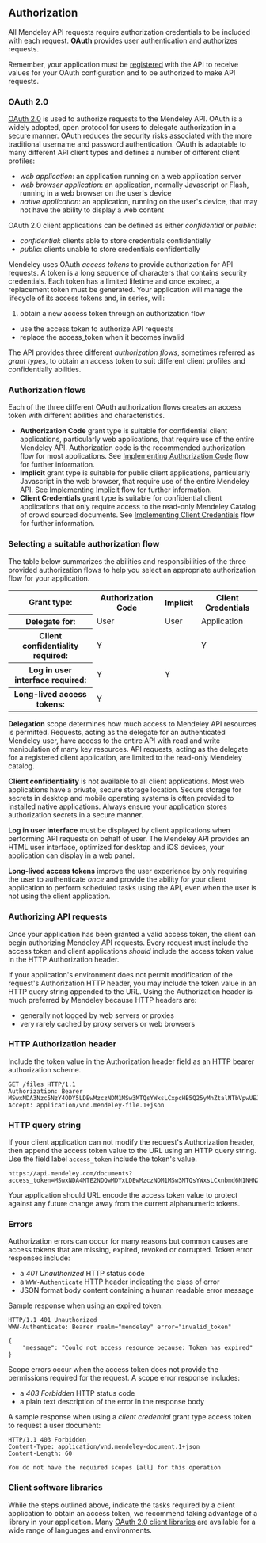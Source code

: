 ## Authorization

All Mendeley API requests require authorization credentials to be included with each request. **OAuth** provides user authentication and authorizes requests.

Remember, your application must be [registered](application_registration.html) with the API to receive values for your OAuth configuration and to be authorized to make API requests.


### OAuth 2.0

[OAuth 2.0](http://oauth.net) is used to authorize requests to the Mendeley API. OAuth is a widely adopted, open protocol for users to delegate authorization in a secure manner. OAuth reduces the security risks associated with the more traditional username and password authentication. OAuth is adaptable to many different API client types and defines a number of different client profiles: 

* *web application*: an application running on a web application server
* *web browser application*: an application, normally Javascript or Flash, running in a web browser on the user's device
* *native application*: an application, running on the user's device, that may not have the ability to display a web content 

OAuth 2.0 client applications can be defined as either *confidential* or *public*:

* *confidential*: clients able to store credentials confidentially
* *public*: clients unable to store credentials confidentially

Mendeley uses OAuth *access tokens* to provide authorization for API requests. A token is a long sequence of characters that contains security credentials. Each token has a limited lifetime and once expired, a replacement token must be generated. Your application will manage the lifecycle of its access tokens and, in series, will:

1. obtain a new access token through an authorization flow
* use the access token to authorize API requests
* replace the access\_token when it becomes invalid

The API provides three different *authorization flows*, sometimes referred as *grant types*, to obtain an access token to suit different client profiles and confidentially abilities.

### Authorization flows

Each of the three different OAuth authorization flows creates an access token with different abilities and characteristics.

 * **Authorization Code** grant type is suitable for confidential client applications, particularly web applications, that require use of the entire Mendeley API. Authorization code is the recommended authorization flow for most applications. See [Implementing Authorization Code](authorization_auth_code.html) flow for further information.
 * **Implicit** grant type is suitable for public client applications, particularly Javascript in the web browser, that require use of the entire Mendeley API. See [Implementing Implicit](authorization_implicit.html) flow for further information.
 * **Client Credentials** grant type is suitable for confidential client applications that only require access to the read-only Mendeley Catalog of crowd sourced documents.  See [Implementing Client Credentials](authorization_client_credentials.html) flow for further information.

### Selecting a suitable authorization flow

The table below summarizes the abilities and responsibilities of the three provided authorization flows to help you select an appropriate authorization flow for your application.

<table>
<tr><th>Grant type:</th><th>Authorization Code</th><th>Implicit</th><th>Client Credentials</th></th>
<tr><th>Delegate for:</th><td>User</td><td>User</td><td>Application</td></tr>
<tr><th>Client confidentiality required:</th><td>Y</td><td></td><td>Y</td></tr>
<tr><th>Log in user interface required:</th><td>Y</td><td>Y</td><td></td></tr>
<tr><th>Long-lived access tokens:</th><td>Y</td><td></td><td></td></tr>
</table>

**Delegation** scope determines how much access to Mendeley API resources is permitted. Requests, acting as the delegate for an authenticated Mendeley user, have access to the entire API with read and write manipulation of many key resources. API requests, acting as the delegate for a registered client application, are limited to the read-only Mendeley catalog.

**Client confidentiality** is not available to all client applications. Most web applications have a private, secure storage location. Secure storage for secrets in  desktop and mobile operating systems is often provided to installed native applications. Always ensure your application stores authorization secrets in a secure manner.

**Log in user interface** must be displayed by client applications when performing API requests on behalf of user. The Mendeley API provides an HTML user interface, optimized for desktop and iOS devices, your application can display in a web panel. 

**Long-lived access tokens** improve the user experience by only requiring the user to authenticate *once* and provide the ability for your client application to perform scheduled tasks using the API, even when the user is not using the client application.


### Authorizing API requests

Once your application has been granted a valid access token, the client can begin authorizing Mendeley API requests. Every request must include the access token and client applications *should* include the access token value in the HTTP Authorization header. 

If your application's environment does not permit modification of the request's Authorization HTTP header, you may include the token value in an HTTP query string appended to the URL. Using the Authorization header is much preferred by Mendeley because HTTP headers are:

* generally not logged by web servers or proxies
* very rarely cached by proxy servers or web browsers


### HTTP Authorization header

Include the token value in the Authorization header field as an HTTP bearer authorization scheme.

    GET /files HTTP/1.1
    Authorization: Bearer MSwxNDA3Nzc5NzY4ODY5LDEwMzczNDM1MSw3MTQsYWxsLCxpcHB5Q25yMnZtalNTbVpwUEJCVjd1N1VpeWc
    Accept: application/vnd.mendeley-file.1+json


### HTTP query string 

If your client application can not modify the request's Authorization header, then append the access token value to the URL using an HTTP query string. Use the field label `access_token` include the token's value.

    https://api.mendeley.com/documents?access_token=MSwxNDA4MTE2NDQwMDYxLDEwMzczNDM1MSw3MTQsYWxsLCxnbmd6N1NHN2ZMb0lRaWpJX3NMYWJwbE84bkE

Your application should URL encode the access token value to protect against any future change away from the current alphanumeric tokens.

### Errors

Authorization errors can occur for many reasons but common causes are access tokens that are missing, expired, revoked or corrupted. Token error responses include:

* a *401 Unauthorized* HTTP status code 
* a `WWW-Authenticate` HTTP header indicating the class of error
* JSON format body content containing a human readable error message

Sample response when using an expired token:

    HTTP/1.1 401 Unauthorized
    WWW-Authenticate: Bearer realm="mendeley" error="invalid_token"
	
    {
        "message": "Could not access resource because: Token has expired"
    }

Scope errors occur when the access token does not provide the permissions required for the request. A scope error response includes:

* a *403 Forbidden* HTTP status code 
* a plain text description of the error in the response body

A sample response when using a *client credential* grant type access token to request a user document:

    HTTP/1.1 403 Forbidden
    Content-Type: application/vnd.mendeley-document.1+json
    Content-Length: 60
	 
    You do not have the required scopes [all] for this operation


### Client software libraries

While the steps outlined above, indicate the tasks required by a client application to obtain an access token, we recommend taking advantage of a library in your application. Many [OAuth 2.0 client libraries](http://oauth.net/2/) are available for a wide range of languages and environments. 
